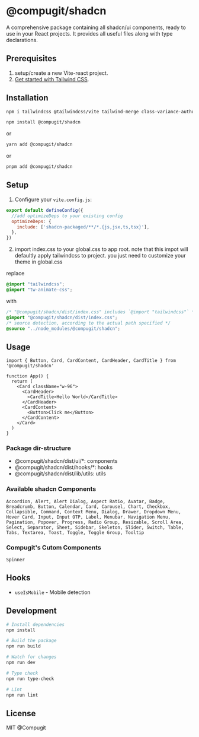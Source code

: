# @compugit/shadcn

A comprehensive package containing all shadcn/ui components, ready to use in your React projects. It provides all useful files along with type declarations.

## Prerequisites

1. setup/create a new Vite-react project.
2. [Get started with Tailwind CSS](https://tailwindcss.com/docs/installation).


## Installation

```bash
npm i tailwindcss @tailwindcss/vite tailwind-merge class-variance-authority clsx  lucide-react tw-animate-css
```
```bash
npm install @compugit/shadcn
```
or
```bash
yarn add @compugit/shadcn
```
or
```bash
pnpm add @compugit/shadcn
```

## Setup

1. Configure your `vite.config.js`:

  ```javascript
  export default defineConfig({
    //add optimizeDeps to your existing config
    optimizeDeps: {
      include: ['shadcn-packaged/**/*.{js,jsx,ts,tsx}'],
    },
  })
  ```

2. import index.css to your global.css to app root. note that this impot will defaultly apply tailwindcss to project. you just need to customize your theme in global.css

  replace
  ```css
  @import "tailwindcss";
  @import "tw-animate-css";
  ```
  with
  ```css
  /* "@compugit/shadcn/dist/index.css" includes `@import "tailwindcss"` */
  @import "@compugit/shadcn/dist/index.css";
  /* source detection, according to the actual path specified */
  @source "../node_modules/@compugit/shadcn";
  ```

## Usage

```tsx
import { Button, Card, CardContent, CardHeader, CardTitle } from '@compugit/shadcn'

function App() {
  return (
    <Card className="w-96">
      <CardHeader>
        <CardTitle>Hello World</CardTitle>
      </CardHeader>
      <CardContent>
        <Button>Click me</Button>
      </CardContent>
    </Card>
  )
}
```

### Package dir-structure

- @compugit/shadcn/dist/ui/*: components
- @compugit/shadcn/dist/hooks/*: hooks
- @compugit/shadcn/dist/lib/utils: utils

### Available shadcn Components

```
Accordion, Alert, Alert Dialog, Aspect Ratio, Avatar, Badge, Breadcrumb, Button, Calendar, Card, Carousel, Chart, Checkbox, Collapsible, Command, Context Menu, Dialog, Drawer, Dropdown Menu, Hover Card, Input, Input OTP, Label, Menubar, Navigation Menu, Pagination, Popover, Progress, Radio Group, Resizable, Scroll Area, Select, Separator, Sheet, Sidebar, Skeleton, Slider, Switch, Table, Tabs, Textarea, Toast, Toggle, Toggle Group, Tooltip
```

### Compugit's Cutom Components

```
Spinner
```


## Hooks

- `useIsMobile` - Mobile detection


## Development

```bash
# Install dependencies
npm install

# Build the package
npm run build

# Watch for changes
npm run dev

# Type check
npm run type-check

# Lint
npm run lint
```

## License

MIT @Compugit